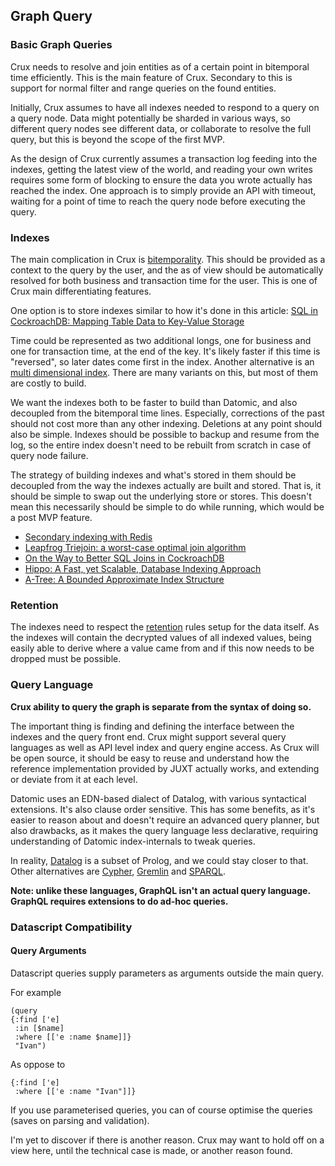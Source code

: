 ## Graph Query

### Basic Graph Queries

Crux needs to resolve and join entities as of a certain point in
bitemporal time efficiently. This is the main feature of
Crux. Secondary to this is support for normal filter and range queries
on the found entities.

Initially, Crux assumes to have all indexes needed to respond to a
query on a query node. Data might potentially be sharded in various
ways, so different query nodes see different data, or collaborate to
resolve the full query, but this is beyond the scope of the first MVP.

As the design of Crux currently assumes a transaction log feeding into
the indexes, getting the latest view of the world, and reading your
own writes requires some form of blocking to ensure the data you wrote
actually has reached the index. One approach is to simply provide an
API with timeout, waiting for a point of time to reach the query node
before executing the query.

### Indexes

The main complication in Crux is [bitemporality](bitemp.md). This
should be provided as a context to the query by the user, and the as
of view should be automatically resolved for both business and
transaction time for the user. This is one of Crux main
differentiating features.

One option is to store indexes similar to how it's done in this
article: [SQL in CockroachDB: Mapping Table Data to Key-Value
Storage](https://www.cockroachlabs.com/blog/sql-in-cockroachdb-mapping-table-data-to-key-value-storage/)

Time could be represented as two additional longs, one for business
and one for transaction time, at the end of the key. It's likely
faster if this time is "reversed", so later dates come first in the
index. Another alternative is an [multi dimensional
index](https://redis.io/topics/indexes#multi-dimensional-indexes). There
are many variants on this, but most of them are costly to build.

We want the indexes both to be faster to build than Datomic, and also
decoupled from the bitemporal time lines. Especially, corrections of
the past should not cost more than any other indexing. Deletions at
any point should also be simple. Indexes should be possible to backup
and resume from the log, so the entire index doesn't need to be
rebuilt from scratch in case of query node failure.

The strategy of building indexes and what's stored in them should be
decoupled from the way the indexes actually are built and stored. That
is, it should be simple to swap out the underlying store or
stores. This doesn't mean this necessarily should be simple to do
while running, which would be a post MVP feature.

+ [Secondary indexing with Redis](https://redis.io/topics/indexes)
+ [Leapfrog Triejoin: a worst-case optimal join
  algorithm](https://arxiv.org/abs/1210.0481)
+ [On the Way to Better SQL Joins in CockroachDB](https://www.cockroachlabs.com/blog/better-sql-joins-in-cockroachdb/)
+ [Hippo: A Fast, yet Scalable, Database Indexing
  Approach](https://arxiv.org/abs/1604.03234)
+ [A-Tree: A Bounded Approximate Index
  Structure](https://arxiv.org/abs/1801.10207)

### Retention

The indexes need to respect the [retention](retention.md) rules setup
for the data itself. As the indexes will contain the decrypted values
of all indexed values, being easily able to derive where a value came
from and if this now needs to be dropped must be possible.

### Query Language

**Crux ability to query the graph is separate from the syntax of doing
so.**

The important thing is finding and defining the interface between the
indexes and the query front end. Crux might support several query
languages as well as API level index and query engine access. As Crux
will be open source, it should be easy to reuse and understand how the
reference implementation provided by JUXT actually works, and
extending or deviate from it at each level.

Datomic uses an EDN-based dialect of Datalog, with various syntactical
extensions. It's also clause order sensitive. This has some benefits,
as it's easier to reason about and doesn't require an advanced query
planner, but also drawbacks, as it makes the query language less
declarative, requiring understanding of Datomic index-internals to
tweak queries.

In reality, [Datalog](https://en.wikipedia.org/wiki/Datalog) is a
subset of Prolog, and we could stay closer to that. Other alternatives
are [Cypher](https://en.wikipedia.org/wiki/Cypher_Query_Language),
[Gremlin](https://en.wikipedia.org/wiki/Gremlin_(programming_language))
and [SPARQL](https://en.wikipedia.org/wiki/SPARQL).

**Note: unlike these languages, GraphQL isn't an actual query
language. GraphQL requires extensions to do ad-hoc queries.**

### Datascript Compatibility

#### Query Arguments

Datascript queries supply parameters as arguments outside the main query.

For example

````
(query
{:find ['e]
 :in [$name]
 :where [['e :name $name]]}
 "Ivan")
````

As oppose to

````
{:find ['e]
 :where [['e :name "Ivan"]]}

````

If you use parameterised queries, you can of course optimise the queries (saves on parsing and validation).

I'm yet to discover if there is another reason. Crux may want to hold off on a view here, until the technical case is made, or another reason found.
